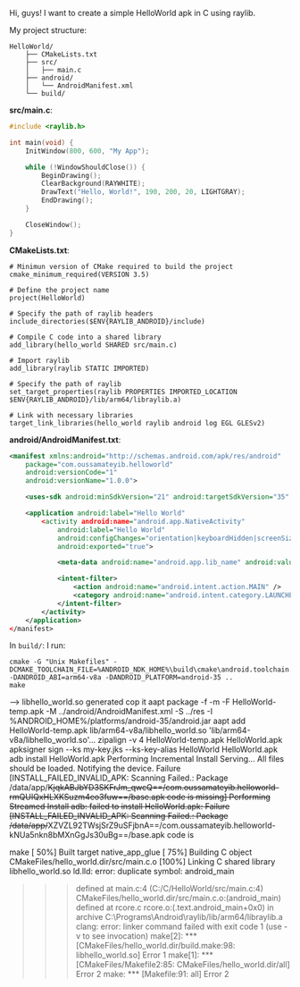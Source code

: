 Hi, guys!
I want to create a simple HelloWorld apk in C using raylib.

My project structure:
```
HelloWorld/
    ├── CMakeLists.txt
    ├── src/
    │   ├── main.c
    ├── android/
    │   └── AndroidManifest.xml
    └── build/
```

**src/main.c**:
```c
#include <raylib.h>

int main(void) {
    InitWindow(800, 600, "My App");

    while (!WindowShouldClose()) {
        BeginDrawing();
        ClearBackground(RAYWHITE);
        DrawText("Hello, World!", 190, 200, 20, LIGHTGRAY);
        EndDrawing();
    }

    CloseWindow();
}
```

**CMakeLists.txt**:
```make
# Minimun version of CMake required to build the project
cmake_minimum_required(VERSION 3.5)

# Define the project name
project(HelloWorld)

# Specify the path of raylib headers
include_directories($ENV{RAYLIB_ANDROID}/include)        

# Compile C code into a shared library
add_library(hello_world SHARED src/main.c)

# Import raylib
add_library(raylib STATIC IMPORTED)

# Specify the path of raylib
set_target_properties(raylib PROPERTIES IMPORTED_LOCATION $ENV{RAYLIB_ANDROID}/lib/arm64/libraylib.a)

# Link with necessary libraries
target_link_libraries(hello_world raylib android log EGL GLESv2)
```

**android/AndroidManifest.txt**:
```xml
<manifest xmlns:android="http://schemas.android.com/apk/res/android"
    package="com.oussamateyib.helloworld"
    android:versionCode="1"
    android:versionName="1.0.0">

    <uses-sdk android:minSdkVersion="21" android:targetSdkVersion="35" />

    <application android:label="Hello World"
        <activity android:name="android.app.NativeActivity"
            android:label="Hello World"
            android:configChanges="orientation|keyboardHidden|screenSize"
            android:exported="true">

            <meta-data android:name="android.app.lib_name" android:value="hello_world" />

            <intent-filter>
                <action android:name="android.intent.action.MAIN" />
                <category android:name="android.intent.category.LAUNCHER" />
            </intent-filter>
        </activity>
    </application>
</manifest>
```

In `build/`:
I run:
```
cmake -G "Unix Makefiles" -DCMAKE_TOOLCHAIN_FILE=%ANDROID_NDK_HOME%\build\cmake\android.toolchain.cmake -DANDROID_ABI=arm64-v8a -DANDROID_PLATFORM=android-35 ..
make
```
--> libhello_world.so generated cop it
 aapt package -f -m -F HelloWorld-temp.apk -M ../android/AndroidManifest.xml -S ../res -I %ANDROID_HOME%/platforms/android-35/android.jar
aapt add HelloWorld-temp.apk lib/arm64-v8a/libhello_world.so
 'lib/arm64-v8a/libhello_world.so'...
zipalign -v 4 HelloWorld-temp.apk HelloWorld.apk
apksigner sign --ks my-key.jks --ks-key-alias HelloWorld HelloWorld.apk
adb install HelloWorld.apk
Performing Incremental Install
Serving...
All files should be loaded. Notifying the device.
Failure [INSTALL_FAILED_INVALID_APK: Scanning Failed.: Package /data/app/~~KjqkABJbYD3SKFrJm_qwcQ==/com.oussamateyib.helloworld-rmQUIQxHLXKSuzm4eo3fuw==/base.apk code is missing]
Performing Streamed Install
adb: failed to install HelloWorld.apk: Failure [INSTALL_FAILED_INVALID_APK: Scanning Failed.: Package /data/app/~~XZVZL92TWsjSrZ9uSFjbnA==/com.oussamateyib.helloworld-kNUa5nkn8bMXnGgJs30uBg==/base.apk code is





make
[ 50%] Built target native_app_glue
[ 75%] Building C object CMakeFiles/hello_world.dir/src/main.c.o
[100%] Linking C shared library libhello_world.so
ld.lld: error: duplicate symbol: android_main
>>> defined at main.c:4 (C:/C/HelloWorld/src/main.c:4)
>>>            CMakeFiles/hello_world.dir/src/main.c.o:(android_main)
>>> defined at rcore.c
>>>            rcore.o:(.text.android_main+0x0) in archive C:\Programs\Android\raylib/lib/arm64/libraylib.a
clang: error: linker command failed with exit code 1 (use -v to see invocation)
make[2]: *** [CMakeFiles/hello_world.dir/build.make:98: libhello_world.so] Error 1
make[1]: *** [CMakeFiles/Makefile2:85: CMakeFiles/hello_world.dir/all] Error 2
make: *** [Makefile:91: all] Error 2